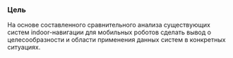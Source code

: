 ### Цель  
На основе составленного сравнительного анализа существующих систем indoor-навигации для мобильных роботов сделать вывод о целесообразности и области применения данных систем в конкретных ситуациях.
